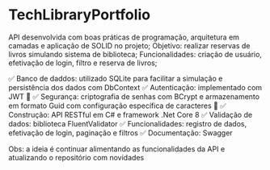 # TechLibraryPortfolio
API desenvolvida com boas práticas de programação, arquitetura em camadas e aplicação de SOLID no projeto;
Objetivo: realizar reservas de livros simulando sistema de biblioteca;
Funcionalidades: criação de usuário, efetivação de login, filtro e reserva de livros;

✅ Banco de daddos: utilizado SQLite para facilitar a simulação e persistência dos dados com DbContext
✅ Autenticação: implementado com JWT 🔑
✅ Segurança: criptografia de senhas com BCrypt e armazenamento em formato Guid com configuração específica de caracteres 🔐
✅ Construção: API RESTful em C# e framework .Net Core 8
✅ Validação de dados: biblioteca FluentValidator
✅ Funcionalidades: registro de dados, efetivação de login, paginação e filtros
✅ Documentação: Swagger

Obs: a ideia é continuar alimentando as funcionalidades da API e atualizando o repositório com novidades

